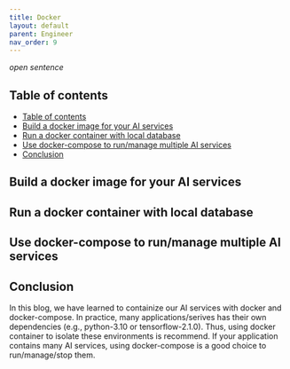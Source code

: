 ```yaml
---
title: Docker
layout: default
parent: Engineer
nav_order: 9
---
```

_open sentence_

## Table of contents
- [Table of contents](#table-of-contents)
- [Build a docker image for your AI services](#build-a-docker-image-for-your-ai-services)
- [Run a docker container with local database](#run-a-docker-container-with-local-database)
- [Use docker-compose to run/manage multiple AI services](#use-docker-compose-to-runmanage-multiple-ai-services)
- [Conclusion](#conclusion)

## Build a docker image for your AI services

## Run a docker container with local database

## Use docker-compose to run/manage multiple AI services

## Conclusion
In this blog, we have learned to containize our AI services with docker and docker-compose. In practice, many applications/serives has their own dependencies (e.g., python-3.10 or tensorflow-2.1.0). Thus, using docker container to isolate these environments is recommend. If your application contains many AI services, using docker-compose is a good choice to run/manage/stop them.